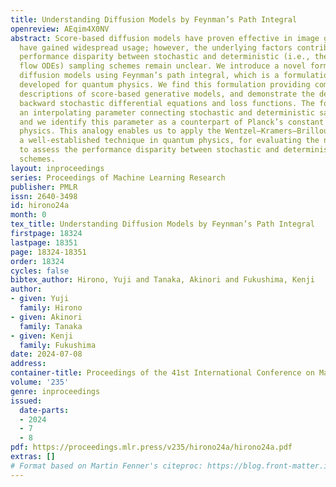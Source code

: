 ```yaml
---
title: Understanding Diffusion Models by Feynman’s Path Integral
openreview: AEqim4X0NV
abstract: Score-based diffusion models have proven effective in image generation and
  have gained widespread usage; however, the underlying factors contributing to the
  performance disparity between stochastic and deterministic (i.e., the probability
  flow ODEs) sampling schemes remain unclear. We introduce a novel formulation of
  diffusion models using Feynman’s path integral, which is a formulation originally
  developed for quantum physics. We find this formulation providing comprehensive
  descriptions of score-based generative models, and demonstrate the derivation of
  backward stochastic differential equations and loss functions. The formulation accommodates
  an interpolating parameter connecting stochastic and deterministic sampling schemes,
  and we identify this parameter as a counterpart of Planck’s constant in quantum
  physics. This analogy enables us to apply the Wentzel–Kramers–Brillouin (WKB) expansion,
  a well-established technique in quantum physics, for evaluating the negative log-likelihood
  to assess the performance disparity between stochastic and deterministic sampling
  schemes.
layout: inproceedings
series: Proceedings of Machine Learning Research
publisher: PMLR
issn: 2640-3498
id: hirono24a
month: 0
tex_title: Understanding Diffusion Models by Feynman’s Path Integral
firstpage: 18324
lastpage: 18351
page: 18324-18351
order: 18324
cycles: false
bibtex_author: Hirono, Yuji and Tanaka, Akinori and Fukushima, Kenji
author:
- given: Yuji
  family: Hirono
- given: Akinori
  family: Tanaka
- given: Kenji
  family: Fukushima
date: 2024-07-08
address:
container-title: Proceedings of the 41st International Conference on Machine Learning
volume: '235'
genre: inproceedings
issued:
  date-parts:
  - 2024
  - 7
  - 8
pdf: https://proceedings.mlr.press/v235/hirono24a/hirono24a.pdf
extras: []
# Format based on Martin Fenner's citeproc: https://blog.front-matter.io/posts/citeproc-yaml-for-bibliographies/
---
```

